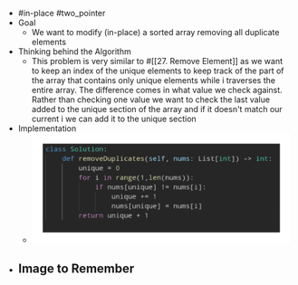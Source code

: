 - #in-place #two_pointer
- Goal
	- We want to modify (in-place) a sorted array removing all duplicate elements
- Thinking behind the Algorithm
	- This problem is very similar to #[[27. Remove Element]] as we want to keep an index of the unique elements to keep track of the part of the array that contains only unique elements while i traverses the entire array. The difference comes in what value we check against. Rather than checking one value we want to check the last value added to the unique section of the array and if it doesn't match our current i we can add it to the unique section
- Implementation
	- ![image.png](../assets/image_1757102819773_0.png)
- Image to Remember
	-